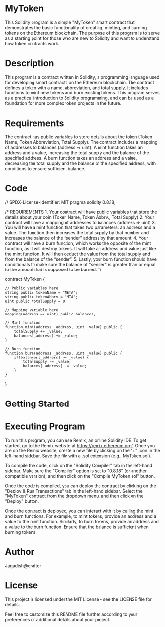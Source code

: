 # MyToken
This Solidity program is a simple "MyToken" smart contract that demonstrates the basic functionality of creating, minting, and burning tokens on the Ethereum blockchain. The purpose of this program is to serve as a starting point for those who are new to Solidity and want to understand how token contracts work.

# Description
This program is a contract written in Solidity, a programming language used for developing smart contracts on the Ethereum blockchain. The contract defines a token with a name, abbreviation, and total supply. It includes functions to mint new tokens and burn existing tokens. This program serves as a practical introduction to Solidity programming, and can be used as a foundation for more complex token projects in the future.

# Requirements
The contract has public variables to store details about the token (Token Name, Token Abbreviation, Total Supply).
The contract includes a mapping of addresses to balances (address => uint).
A mint function takes an address and a value, increasing the total supply and the balance of the specified address.
A burn function takes an address and a value, decreasing the total supply and the balance of the specified address, with conditions to ensure sufficient balance.

# Code
// SPDX-License-Identifier: MIT
pragma solidity 0.8.18;

/*
       REQUIREMENTS
    1. Your contract will have public variables that store the details about your coin (Token Name, Token Abbrv., Total Supply)
    2. Your contract will have a mapping of addresses to balances (address => uint)
    3. You will have a mint function that takes two parameters: an address and a value. 
       The function then increases the total supply by that number and increases the balance 
       of the “sender” address by that amount.
    4. Your contract will have a burn function, which works the opposite of the mint function, as it will destroy tokens. 
       It will take an address and value just like the mint function. It will then deduct the value from the total supply 
       and from the balance of the “sender”.
    5. Lastly, your burn function should have conditionals to make sure the balance of "sender" is greater than or equal 
       to the amount that is supposed to be burned.
*/

contract MyToken {

    // Public variables here
    string public tokenName = "META";
    string public tokenAbbrv = "MTA";
    uint public totalSupply = 0;

    // Mapping variable here
    mapping(address => uint) public balances;

    // Mint function
    function mint(address _address, uint _value) public {
        totalSupply += _value;
        balances[_address] += _value;
    }

    // Burn function
    function burn(address _address, uint _value) public {
        if(balances[_address] >= _value) {
            totalSupply -= _value;
            balances[_address] -= _value;
        }
    }
}



# Getting Started
# Executing Program
To run this program, you can use Remix, an online Solidity IDE. To get started, go to the Remix website at https://remix.ethereum.org/.
Once you are on the Remix website, create a new file by clicking on the "+" icon in the left-hand sidebar. Save the file with a .sol extension (e.g., MyToken.sol). 

To compile the code, click on the "Solidity Compiler" tab in the left-hand sidebar. Make sure the "Compiler" option is set to "0.8.18" (or another compatible version), and then click on the "Compile MyToken.sol" button.

Once the code is compiled, you can deploy the contract by clicking on the "Deploy & Run Transactions" tab in the left-hand sidebar. Select the "MyToken" contract from the dropdown menu, and then click on the "Deploy" button.

Once the contract is deployed, you can interact with it by calling the mint and burn functions. For example, to mint tokens, provide an address and a value to the mint function. Similarly, to burn tokens, provide an address and a value to the burn function. Ensure that the balance is sufficient when burning tokens.

# Author
Jagadish@crafter

# License
This project is licensed under the MIT License - see the LICENSE file for details.

Feel free to customize this README file further according to your preferences or additional details about your project.





